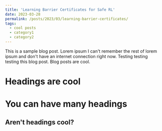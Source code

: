```yaml
---
title: 'Learning Barrier Certificates for Safe RL'
date: 2023-03-28
permalink: /posts/2023/03/learning-barrier-certificates/
tags:
  - cool posts
  - category1
  - category2
---
```


This is a sample blog post. Lorem ipsum I can't remember the rest of lorem ipsum and don't have an internet connection right now. Testing testing testing this blog post. Blog posts are cool.

Headings are cool
======

You can have many headings
======

Aren't headings cool?
------
